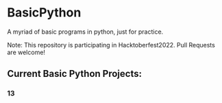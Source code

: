 # BasicPython
A myriad of basic programs in python, just for practice.

Note: This repository is participating in Hacktoberfest2022. Pull Requests are welcome!

## Current Basic Python Projects:

### 13

